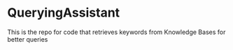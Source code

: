 # QueryingAssistant
This is the repo for code that retrieves keywords from Knowledge Bases for better queries
